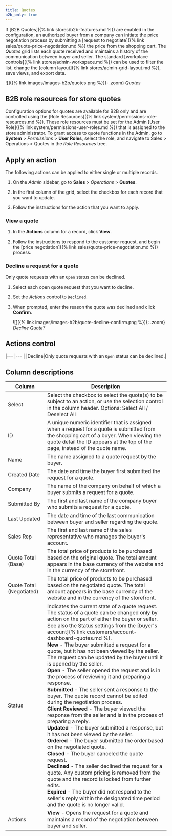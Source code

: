 ```yaml
---
title: Quotes
b2b_only: true
---
```


If [B2B Quotes]({% link stores/b2b-features.md %}) are enabled in the configuration, an authorized buyer from a company can initiate the price negotiation process by submitting a [request to negotiate]({% link sales/quote-price-negotiation.md %}) the price from the shopping cart. The _Quotes_ grid lists each quote received and maintains a history of the communication between buyer and seller. The standard [workplace controls]({% link stores/admin-workspace.md %}) can be used to filter the list, change the [column layout]({% link stores/admin-grid-layout.md %}), save views, and export data.

![]({% link images/images-b2b/quotes.png %}){: .zoom}
_Quotes_

## B2B role resources for store quotes

Configuration options for quotes are available for B2B only and are controlled using the [Role Resources]({% link system/permissions-role-resources.md %}). These role resources must be set for the Admin [User Role]({% link system/permissions-user-roles.md %}) that is assigned to the store administrator.
To grant access to quote functions in the Admin, go to **System** > _Permissions_ > **User Roles**, select the role, and navigate to Sales > Operations > Quotes in the _Role Resources_ tree.

## Apply an action

The following actions can be applied to either single or multiple records.

1. On the _Admin_ sidebar, go to **Sales** > _Operations_ > **Quotes**.

1. In the first column of the grid, select the checkbox for each record that you want to update.

1. Follow the instructions for the action that you want to apply.

### View a quote

1. In the **Actions** column for a record, click **View**.

1. Follow the instructions to respond to the customer request, and begin the [price negotiation]({% link sales/quote-price-negotiation.md %}) process.

### Decline a request for a quote

Only quote requests with an `Open` status can be declined.

1. Select each open quote request that you want to decline.

1. Set the _Actions_ control to `Declined`.

1. When prompted, enter the reason the quote was declined and click **Confirm**.

   ![]({% link images/images-b2b/quote-decline-confirm.png %}){: .zoom}
   _Decline Quote?_

## Actions control

|--- |--- |
|Decline|Only quote requests with an `Open` status can be declined.|

## Column descriptions

|Column|Description|
|--- |--- |
|Select|Select the checkbox to select the quote(s) to be subject to an action, or use the selection control in the column header. Options: Select All / Deselect All|
|ID|A unique numeric identifier that is assigned when a request for a quote is submitted from the shopping cart of a buyer. When viewing the quote detail the ID appears at the top of the page, instead of the quote name.|
|Name|The name assigned to a quote request by the buyer.|
|Created Date|The date and time the buyer first submitted the request for a quote.|
|Company|The name of the company on behalf of which a buyer submits a request for a quote.|
|Submitted By|The first and last name of the company buyer who submits a request for a quote.|
|Last Updated|The date and time of the last communication between buyer and seller regarding the quote.|
|Sales Rep|The first and last name of the sales representative who manages the buyer's account.|
|Quote Total (Base)|The total price of products to be purchased based on the original quote. The total amount appears in the base currency of the website and in the currency of the storefront.|
|Quote Total (Negotiated)|The total price of products to be purchased based on the negotiated quote. The total amount appears in the base currency of the website and in the currency of the storefront.|
|Status|Indicates the current state of a quote request. The status of a quote can be changed only by action on the part of either the buyer or seller. See also the Status settings from the [buyer's account]{% link customers/account-dashboard-quotes.md %}. <br/>**New** - The buyer submitted a request for a quote, but it has not been viewed by the seller. The request can be updated by the buyer until it is opened by the seller. <br/>**Open** - The seller opened the request and is in the process of reviewing it and preparing a response. <br/>**Submitted** - The seller sent a response to the buyer. The quote record cannot be edited during the negotiation process. <br/>**Client Reviewed** - The buyer viewed the response from the seller and is in the process of preparing a reply. <br/>**Updated** - The buyer submitted a response, but it has not been viewed by the seller. <br/>**Ordered** - The buyer submitted the order based on the negotiated quote. <br/>**Closed** - The buyer canceled the quote request. <br/>**Declined** - The seller declined the request for a quote. Any custom pricing is removed from the quote and the record is locked from further edits. <br/>**Expired** - The buyer did not respond to the seller's reply within the designated time period and the quote is no longer valid.|
|Actions|**View** - Opens the request for a quote and maintains a record of the negotiation between buyer and seller.|
